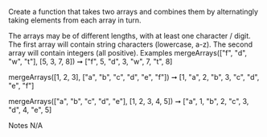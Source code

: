 Create a function that takes two arrays and combines them by alternatingly taking elements from each array in turn.

The arrays may be of different lengths, with at least one character / digit.
The first array will contain string characters (lowercase, a-z).
The second array will contain integers (all positive).
Examples
mergeArrays(["f", "d", "w", "t"], [5, 3, 7, 8])
➞ ["f", 5, "d", 3, "w", 7, "t", 8]

mergeArrays([1, 2, 3], ["a", "b", "c", "d", "e", "f"])
➞ [1, "a", 2, "b", 3, "c", "d", "e", "f"]

mergeArrays(["a", "b", "c", "d", "e"], [1, 2, 3, 4, 5])
➞ ["a", 1, "b", 2, "c", 3, "d", 4, "e", 5]

Notes
N/A